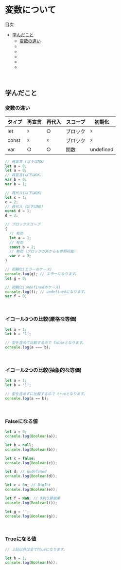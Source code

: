 # 変数について

<!-- START doctoc generated TOC please keep comment here to allow auto update -->
<!-- DON'T EDIT THIS SECTION, INSTEAD RE-RUN doctoc TO UPDATE -->
目次

- [学んだこと](#%E5%AD%A6%E3%82%93%E3%81%A0%E3%81%93%E3%81%A8)
  - [変数の違い](#%E5%A4%89%E6%95%B0%E3%81%AE%E9%81%95%E3%81%84)
  - [](#)
  - [](#-1)
  - [](#-2)
  - [](#-3)
  - [](#-4)

<!-- END doctoc generated TOC please keep comment here to allow auto update -->
<br>


## 学んだこと
### 変数の違い

| タイプ   | 再宣言 | 再代入 | スコープ | 初期化       |
| ----- | --- | --- | ---- | --------- |
| let   | ☓   | ○   | ブロック | ☓         |
| const | ☓   | ☓   | ブロック | ☓         |
| var   | ○   | ○   | 関数   | undefined |

```javascript
// 再宣言 (以下はNG)
let a = 0;
let a = 0;
// 再宣言(以下はOK)
var b = 0;
var b = 1;

// 再代入(以下はOK)
let c = 1;
c = 2;
// 再代入（以下はNG）
const d = 1;
d = 2;

// ブロックスコープ
{
  // 有効
  let a = 1;
  // 有効
  const b = 2;
  // 無効（ブロックの外からも参照可能）
  var c = 3;
}

// 初期化(エラーのケース)
console.log(g); // エラーになります。
let g = 0;

// 初期化(undefinedのケース)
console.log(f); // undefinedになります。
var f = 0;
```
<br>

### イコール3つの比較(厳格な等価)
```javascript
let a = 1;
let b = '1';

// 型を含めて比較するので falseとなります。
console.log(a === b);
```
<br>

### イコール2つの比較(抽象的な等価)
```javascript
let a = 1;
let b = '1';

// 型を含めずに比較するので trueとなります。
console.log(a == b);
```
<br>

### Falseになる値
```javascript
let a = 0;
console.log(Boolean(a));

let b = null;
console.log(Boolean(b));

let c = false;
console.log(Boolean(c));

let d; // undefined
console.log(Boolean(d));

let e = 0n; // BigInt
console.log(Boolean(e));

let f = NaN; // 0割り算結果
console.log(Boolean(f));

let g = '';
console.log(Boolean(g));
```
<br>

### Trueになる値
```javascript
// 上記以外は全てTtueになります。

let h = 1;
console.log(Boolean(h));
```
<br>
